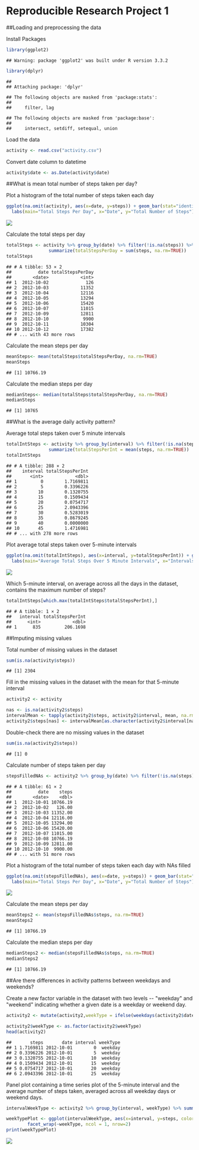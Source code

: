 # Reproducible Research Project 1

##Loading and preprocessing the data

Install Packages

```r
library(ggplot2)
```

```
## Warning: package 'ggplot2' was built under R version 3.3.2
```

```r
library(dplyr)
```

```
## 
## Attaching package: 'dplyr'
```

```
## The following objects are masked from 'package:stats':
## 
##     filter, lag
```

```
## The following objects are masked from 'package:base':
## 
##     intersect, setdiff, setequal, union
```

Load the data

```r
activity <- read.csv("activity.csv")
```
Convert date column to datetime

```r
activity$date <- as.Date(activity$date)
```

##What is mean total number of steps taken per day?

Plot a histogram of the total number of steps taken each day

```r
ggplot(na.omit(activity), aes(x=date, y=steps)) + geom_bar(stat="identity") + 
  labs(main="Total Steps Per Day", x="Date", y="Total Number of Steps")
```

![](PA1_template_files/figure-html/unnamed-chunk-4-1.png)<!-- -->

Calculate the total steps per day

```r
totalSteps <- activity %>% group_by(date) %>% filter(!is.na(steps)) %>%
                summarize(totalStepsPerDay = sum(steps, na.rm=TRUE))
totalSteps
```

```
## # A tibble: 53 × 2
##          date totalStepsPerDay
##        <date>            <int>
## 1  2012-10-02              126
## 2  2012-10-03            11352
## 3  2012-10-04            12116
## 4  2012-10-05            13294
## 5  2012-10-06            15420
## 6  2012-10-07            11015
## 7  2012-10-09            12811
## 8  2012-10-10             9900
## 9  2012-10-11            10304
## 10 2012-10-12            17382
## # ... with 43 more rows
```

Calculate the mean steps per day

```r
meanSteps<- mean(totalSteps$totalStepsPerDay, na.rm=TRUE)
meanSteps
```

```
## [1] 10766.19
```

Calculate the median steps per day

```r
medianSteps<- median(totalSteps$totalStepsPerDay, na.rm=TRUE)
medianSteps
```

```
## [1] 10765
```

##What is the average daily activity pattern?

Average total steps taken over 5 minute intervals

```r
totalIntSteps <- activity %>% group_by(interval) %>% filter(!is.na(steps)) %>%
                summarize(totalStepsPerInt = mean(steps, na.rm=TRUE))
totalIntSteps
```

```
## # A tibble: 288 × 2
##    interval totalStepsPerInt
##       <int>            <dbl>
## 1         0        1.7169811
## 2         5        0.3396226
## 3        10        0.1320755
## 4        15        0.1509434
## 5        20        0.0754717
## 6        25        2.0943396
## 7        30        0.5283019
## 8        35        0.8679245
## 9        40        0.0000000
## 10       45        1.4716981
## # ... with 278 more rows
```

Plot average total steps taken over 5-minute intervals

```r
ggplot(na.omit(totalIntSteps), aes(x=interval, y=totalStepsPerInt)) + geom_line() + 
  labs(main="Average Total Steps Over 5 Minute Intervals", x="Intervals", y="Total Number of Steps")
```

![](PA1_template_files/figure-html/unnamed-chunk-9-1.png)<!-- -->

Which 5-minute interval, on average across all the days in the dataset, contains the maximum number of steps?

```r
totalIntSteps[which.max(totalIntSteps$totalStepsPerInt),]
```

```
## # A tibble: 1 × 2
##   interval totalStepsPerInt
##      <int>            <dbl>
## 1      835         206.1698
```

##Imputing missing values

Total number of missing values in the dataset

```r
sum(is.na(activity$steps))
```

```
## [1] 2304
```

Fill in the missing values in the dataset with the mean for that 5-minute interval

```r
activity2 <- activity

nas <- is.na(activity2$steps)
intervalMean <- tapply(activity2$steps, activity2$interval, mean, na.rm=TRUE, simplify=TRUE)
activity2$steps[nas] <- intervalMean[as.character(activity2$interval[nas])]
```

Double-check there are no missing values in the dataset

```r
sum(is.na(activity2$steps))
```

```
## [1] 0
```

Calculate number of steps taken per day

```r
stepsFilledNAs <- activity2 %>% group_by(date) %>% filter(!is.na(steps)) %>% summarize(steps = sum(steps)) %>% print
```

```
## # A tibble: 61 × 2
##          date    steps
##        <date>    <dbl>
## 1  2012-10-01 10766.19
## 2  2012-10-02   126.00
## 3  2012-10-03 11352.00
## 4  2012-10-04 12116.00
## 5  2012-10-05 13294.00
## 6  2012-10-06 15420.00
## 7  2012-10-07 11015.00
## 8  2012-10-08 10766.19
## 9  2012-10-09 12811.00
## 10 2012-10-10  9900.00
## # ... with 51 more rows
```

Plot a histogram of the total number of steps taken each day with NAs filled

```r
ggplot(na.omit(stepsFilledNAs), aes(x=date, y=steps)) + geom_bar(stat="identity") + 
  labs(main="Total Steps Per Day", x="Date", y="Total Number of Steps")
```

![](PA1_template_files/figure-html/unnamed-chunk-15-1.png)<!-- -->

Calculate the mean steps per day

```r
meanSteps2 <- mean(stepsFilledNAs$steps, na.rm=TRUE)
meanSteps2
```

```
## [1] 10766.19
```

Calculate the median steps per day

```r
medianSteps2 <- median(stepsFilledNAs$steps, na.rm=TRUE)
medianSteps2
```

```
## [1] 10766.19
```

##Are there differences in activity patterns between weekdays and weekends?

Create a new factor variable in the dataset with two levels -- "weekday" and "weekend" indicating whether a given date is a weekday or weekend day.

```r
activity2 <- mutate(activity2,weekType = ifelse(weekdays(activity2$date) == "Saturday" | weekdays(activity2$date) == "Sunday", "weekend", "weekday"))

activity2$weekType <- as.factor(activity2$weekType)
head(activity2)
```

```
##       steps       date interval weekType
## 1 1.7169811 2012-10-01        0  weekday
## 2 0.3396226 2012-10-01        5  weekday
## 3 0.1320755 2012-10-01       10  weekday
## 4 0.1509434 2012-10-01       15  weekday
## 5 0.0754717 2012-10-01       20  weekday
## 6 2.0943396 2012-10-01       25  weekday
```

Panel plot containing a time series plot of the 5-minute interval and the average number of steps taken, averaged across all weekday days or weekend days.

```r
intervalWeekType <- activity2 %>% group_by(interval, weekType) %>% summarize(steps = mean(steps))

weekTypePlot <- ggplot(intervalWeekType, aes(x=interval, y=steps, color = weekType)) + geom_line() + 
        facet_wrap(~weekType, ncol = 1, nrow=2)
print(weekTypePlot)
```

![](PA1_template_files/figure-html/unnamed-chunk-19-1.png)<!-- -->
